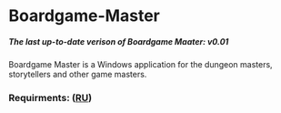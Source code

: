 # Boardgame-Master

##### The last up-to-date verison of Boardgame Maater: v0.01
Boardgame Master is a Windows application for the dungeon masters, storytellers and other game masters.
### Requirments: ([RU](https://github.com/Kiruga/Boardgame-Master/blob/master/Documentation/documentation.md))

